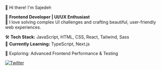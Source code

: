 👋 Hi there! I'm Sajedeh  

🚀 **Frontend Developer | UI/UX Enthusiast**  
🎨 I love solving complex UI challenges and crafting beautiful, user-friendly web experiences.  

🛠 **Tech Stack:** JavaScript, HTML, CSS, React, Tailwind, Sass  
📌 **Currently Learning:** TypeScript, Next.js  

🌱 Exploring: Advanced Frontend Performance & Testing  

[![Twitter](https://img.shields.io/badge/Twitter-%231DA1F2.svg?style=for-the-badge&logo=twitter&logoColor=white)](https://twitter.com/sajedeh_th)

